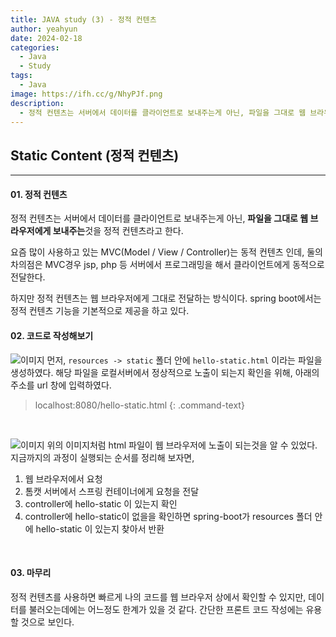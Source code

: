 ```yaml
---
title: JAVA study (3) - 정적 컨텐츠
author: yeahyun
date: 2024-02-18
categories:
  - Java
  - Study
tags:
  - Java
image: https://ifh.cc/g/NhyPJf.png
description:
  - 정적 컨텐츠는 서버에서 데이터를 클라이언트로 보내주는게 아닌, 파일을 그대로 웹 브라우저에게 보내주는 것을 정적 컨텐츠라고 한다.
---
```

## Static Content (정적 컨텐츠)
---
#### 01. 정적 컨텐츠

정적 컨텐츠는 서버에서 데이터를 클라이언트로 보내주는게 아닌, **파일을 그대로 웹 브라우저에게 보내주는**것을 정적 컨텐츠라고 한다.

요즘 많이 사용하고 있는 MVC(Model / View / Controller)는 동적 컨텐츠 인데, 둘의 차의점은
MVC경우 jsp, php 등 서버에서 프로그래밍을 해서 클라이언트에게 동적으로 전달한다.

하지만 정적 컨텐츠는 웹 브라우저에게 그대로 전달하는 방식이다.
spring boot에서는 정적 컨텐츠 기능을 기본적으로 제공을 하고 있다.


#### 02. 코드로 작성해보기
![이미지](https://ifh.cc/g/n9Cvv9.png)
먼저, `resources -> static` 폴더 안에 `hello-static.html` 이라는 파일을 생성하였다.
해당 파일을 로컬서버에서 정상적으로 노출이 되는지 확인을 위해, 아래의 주소를 url 창에 입력하였다.

>localhost:8080/hello-static.html
{: .command-text}

<br>

![이미지](https://ifh.cc/g/CpP7sk.png)
위의 이미지처럼 html 파일이 웹 브라우저에 노출이 되는것을 알 수 있었다. 지금까지의 과정이 실행되는 순서를 정리해 보자면,

1) 웹 브라우저에서 요청
2) 톰캣 서버에서 스프링 컨테이너에게 요청을 전달
3) controller에 hello-static 이 있는지 확인
4) controller에 hello-static이 없을을 확인하면 spring-boot가 resources 폴더 안에 hello-static 이 있는지 찾아서 반환

<br>

#### 03. 마무리

정적 컨텐츠를 사용하면 빠르게 나의 코드를 웹 브라우저 상에서 확인할 수 있지만, 데이터를 불러오는데에는 어느정도 한계가 있을 것 같다. 간단한 프론트 코드 작성에는 유용할 것으로 보인다.
<br>
